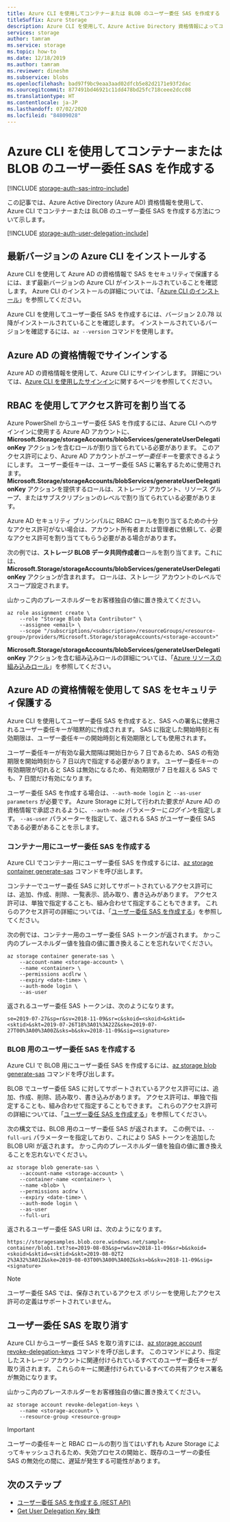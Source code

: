 ```yaml
---
title: Azure CLI を使用してコンテナーまたは BLOB のユーザー委任 SAS を作成する
titleSuffix: Azure Storage
description: Azure CLI を使用して、Azure Active Directory 資格情報によってユーザー委任 SAS を作成する方法について学習します。
services: storage
author: tamram
ms.service: storage
ms.topic: how-to
ms.date: 12/18/2019
ms.author: tamram
ms.reviewer: dineshm
ms.subservice: blobs
ms.openlocfilehash: bad97f9bc9eaa3aad02dfcb5e82d2171e93f2dac
ms.sourcegitcommit: 877491bd46921c11dd478bd25fc718ceee2dcc08
ms.translationtype: HT
ms.contentlocale: ja-JP
ms.lasthandoff: 07/02/2020
ms.locfileid: "84809028"
---
```

# <a name="create-a-user-delegation-sas-for-a-container-or-blob-with-the-azure-cli"></a>Azure CLI を使用してコンテナーまたは BLOB のユーザー委任 SAS を作成する

[!INCLUDE [storage-auth-sas-intro-include](../../../includes/storage-auth-sas-intro-include.md)]

この記事では、Azure Active Directory (Azure AD) 資格情報を使用して、Azure CLI でコンテナーまたは BLOB のユーザー委任 SAS を作成する方法について示します。

[!INCLUDE [storage-auth-user-delegation-include](../../../includes/storage-auth-user-delegation-include.md)]

## <a name="install-the-latest-version-of-the-azure-cli"></a>最新バージョンの Azure CLI をインストールする

Azure CLI を使用して Azure AD の資格情報で SAS をセキュリティで保護するには、まず最新バージョンの Azure CLI がインストールされていることを確認します。 Azure CLI のインストールの詳細については、「[Azure CLI のインストール](/cli/azure/install-azure-cli)」を参照してください。

Azure CLI を使用してユーザー委任 SAS を作成するには、バージョン 2.0.78 以降がインストールされていることを確認します。 インストールされているバージョンを確認するには、`az --version` コマンドを使用します。

## <a name="sign-in-with-azure-ad-credentials"></a>Azure AD の資格情報でサインインする

Azure AD の資格情報を使用して、Azure CLI にサインインします。 詳細については、[Azure CLI を使用したサインイン](/cli/azure/authenticate-azure-cli)に関するページを参照してください。

## <a name="assign-permissions-with-rbac"></a>RBAC を使用してアクセス許可を割り当てる

Azure PowerShell からユーザー委任 SAS を作成するには、Azure CLI へのサインインに使用する Azure AD アカウントに、**Microsoft.Storage/storageAccounts/blobServices/generateUserDelegationKey** アクションを含むロールが割り当てられている必要があります。 このアクセス許可により、Azure AD アカウントが*ユーザー委任キー*を要求できるようにします。 ユーザー委任キーは、ユーザー委任 SAS に署名するために使用されます。 **Microsoft.Storage/storageAccounts/blobServices/generateUserDelegationKey** アクションを提供するロールは、ストレージ アカウント、リソース グループ、またはサブスクリプションのレベルで割り当てられている必要があります。

Azure AD セキュリティ プリンシパルに RBAC ロールを割り当てるための十分なアクセス許可がない場合は、アカウント所有者または管理者に依頼して、必要なアクセス許可を割り当ててもらう必要がある場合があります。

次の例では、**ストレージ BLOB データ共同作成者**ロールを割り当てます。これには、**Microsoft.Storage/storageAccounts/blobServices/generateUserDelegationKey** アクションが含まれます。 ロールは、ストレージ アカウントのレベルでスコープ設定されます。

山かっこ内のプレースホルダーをお客様独自の値に置き換えてください。

```azurecli-interactive
az role assignment create \
    --role "Storage Blob Data Contributor" \
    --assignee <email> \
    --scope "/subscriptions/<subscription>/resourceGroups/<resource-group>/providers/Microsoft.Storage/storageAccounts/<storage-account>"
```

**Microsoft.Storage/storageAccounts/blobServices/generateUserDelegationKey** アクションを含む組み込みロールの詳細については、「[Azure リソースの組み込みロール](../../role-based-access-control/built-in-roles.md)」を参照してください。

## <a name="use-azure-ad-credentials-to-secure-a-sas"></a>Azure AD の資格情報を使用して SAS をセキュリティ保護する

Azure CLI を使用してユーザー委任 SAS を作成すると、SAS への署名に使用されるユーザー委任キーが暗黙的に作成されます。 SAS に指定した開始時刻と有効期限は、ユーザー委任キーの開始時刻と有効期限としても使用されます。

ユーザー委任キーが有効な最大間隔は開始日から 7 日であるため、SAS の有効期限を開始時刻から 7 日以内で指定する必要があります。 ユーザー委任キーの有効期限が切れると SAS は無効になるため、有効期限が 7 日を超える SAS でも、7 日間だけ有効になります。

ユーザー委任 SAS を作成する場合は、`--auth-mode login` と `--as-user parameters` が必要です。 Azure Storage に対して行われた要求が Azure AD の資格情報で承認されるように、`--auth-mode` パラメーターに*ログイン*を指定します。 `--as-user` パラメーターを指定して、返される SAS がユーザー委任 SAS である必要があることを示します。

### <a name="create-a-user-delegation-sas-for-a-container"></a>コンテナー用にユーザー委任 SAS を作成する

Azure CLI でコンテナー用にユーザー委任 SAS を作成するには、[az storage container generate-sas](/cli/azure/storage/container#az-storage-container-generate-sas) コマンドを呼び出します。

コンテナーでユーザー委任 SAS に対してサポートされているアクセス許可には、追加、作成、削除、一覧表示、読み取り、書き込みがあります。 アクセス許可は、単独で指定することも、組み合わせて指定することもできます。 これらのアクセス許可の詳細については、「[ユーザー委任 SAS を作成する](/rest/api/storageservices/create-user-delegation-sas)」を参照してください。

次の例では、コンテナー用のユーザー委任 SAS トークンが返されます。 かっこ内のプレースホルダー値を独自の値に置き換えることを忘れないでください。

```azurecli-interactive
az storage container generate-sas \
    --account-name <storage-account> \
    --name <container> \
    --permissions acdlrw \
    --expiry <date-time> \
    --auth-mode login \
    --as-user
```

返されるユーザー委任 SAS トークンは、次のようになります。

```
se=2019-07-27&sp=r&sv=2018-11-09&sr=c&skoid=<skoid>&sktid=<sktid>&skt=2019-07-26T18%3A01%3A22Z&ske=2019-07-27T00%3A00%3A00Z&sks=b&skv=2018-11-09&sig=<signature>
```

### <a name="create-a-user-delegation-sas-for-a-blob"></a>BLOB 用のユーザー委任 SAS を作成する

Azure CLI で BLOB 用にユーザー委任 SAS を作成するには、[az storage blob generate-sas](/cli/azure/storage/blob#az-storage-blob-generate-sas) コマンドを呼び出します。

BLOB でユーザー委任 SAS に対してサポートされているアクセス許可には、追加、作成、削除、読み取り、書き込みがあります。 アクセス許可は、単独で指定することも、組み合わせて指定することもできます。 これらのアクセス許可の詳細については、「[ユーザー委任 SAS を作成する](/rest/api/storageservices/create-user-delegation-sas)」を参照してください。

次の構文では、BLOB 用のユーザー委任 SAS が返されます。 この例では、`--full-uri` パラメーターを指定しており、これにより SAS トークンを追加した BLOB URI が返されます。 かっこ内のプレースホルダー値を独自の値に置き換えることを忘れないでください。

```azurecli-interactive
az storage blob generate-sas \
    --account-name <storage-account> \
    --container-name <container> \
    --name <blob> \
    --permissions acdrw \
    --expiry <date-time> \
    --auth-mode login \
    --as-user
    --full-uri
```

返されるユーザー委任 SAS URI は、次のようになります。

```
https://storagesamples.blob.core.windows.net/sample-container/blob1.txt?se=2019-08-03&sp=rw&sv=2018-11-09&sr=b&skoid=<skoid>&sktid=<sktid>&skt=2019-08-02T2
2%3A32%3A01Z&ske=2019-08-03T00%3A00%3A00Z&sks=b&skv=2018-11-09&sig=<signature>
```

> [!NOTE]
> ユーザー委任 SAS では、保存されているアクセス ポリシーを使用したアクセス許可の定義はサポートされていません。

## <a name="revoke-a-user-delegation-sas"></a>ユーザー委任 SAS を取り消す

Azure CLI からユーザー委任 SAS を取り消すには、[az storage account revoke-delegation-keys](/cli/azure/storage/account#az-storage-account-revoke-delegation-keys) コマンドを呼び出します。 このコマンドにより、指定したストレージ アカウントに関連付けられているすべてのユーザー委任キーが取り消されます。 これらのキーに関連付けられているすべての共有アクセス署名が無効になります。

山かっこ内のプレースホルダーをお客様独自の値に置き換えてください。

```azurecli-interactive
az storage account revoke-delegation-keys \
    --name <storage-account> \
    --resource-group <resource-group>
```

> [!IMPORTANT]
> ユーザーの委任キーと RBAC ロールの割り当てはいずれも Azure Storage によってキャッシュされるため、失効プロセスの開始と、既存のユーザーの委任 SAS の無効化の間に、遅延が発生する可能性があります。

## <a name="next-steps"></a>次のステップ

- [ユーザー委任 SAS を作成する (REST API)](/rest/api/storageservices/create-user-delegation-sas)
- [Get User Delegation Key 操作](/rest/api/storageservices/get-user-delegation-key)

